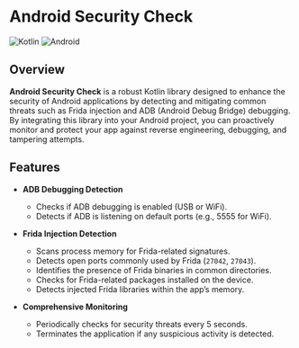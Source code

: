 # Android Security Check

![Kotlin](https://img.shields.io/badge/Kotlin-1.8.10-blue.svg)
![Android](https://img.shields.io/badge/Android-API%209%2B-green.svg)

## Overview

**Android Security Check** is a robust Kotlin library designed to enhance the security of Android applications by detecting and mitigating common threats such as Frida injection and ADB (Android Debug Bridge) debugging. By integrating this library into your Android project, you can proactively monitor and protect your app against reverse engineering, debugging, and tampering attempts.

## Features

- **ADB Debugging Detection**
  - Checks if ADB debugging is enabled (USB or WiFi).
  - Detects if ADB is listening on default ports (e.g., 5555 for WiFi).

- **Frida Injection Detection**
  - Scans process memory for Frida-related signatures.
  - Detects open ports commonly used by Frida (`27042`, `27043`).
  - Identifies the presence of Frida binaries in common directories.
  - Checks for Frida-related packages installed on the device.
  - Detects injected Frida libraries within the app’s memory.

- **Comprehensive Monitoring**
  - Periodically checks for security threats every 5 seconds.
  - Terminates the application if any suspicious activity is detected.

